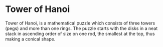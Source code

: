 # Tower of Hanoi

Tower of Hanoi, is a mathematical puzzle which consists of three towers (pegs) and more than one rings.
The puzzle starts with the disks in a neat stack in ascending order of size on one rod, the smallest at the top, thus making a conical shape.

